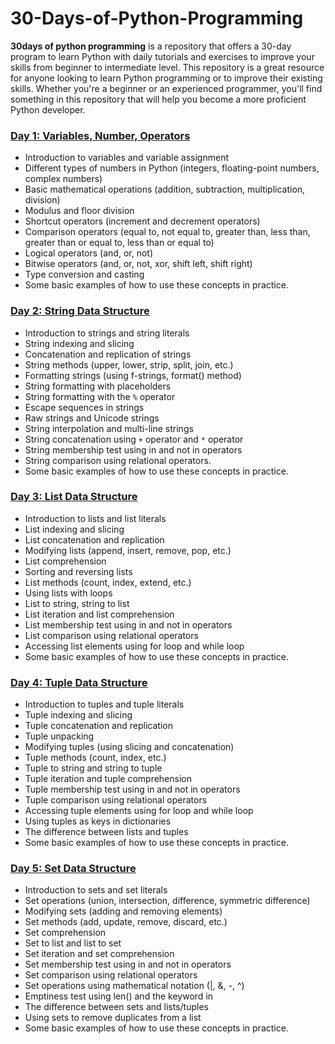 # 30-Days-of-Python-Programming

**30days of python programming** is a repository that offers a 30-day program to learn Python with daily tutorials and exercises to improve your skills from beginner to intermediate level. This repository is a great resource for anyone looking to learn Python programming or to improve their existing skills. Whether you're a beginner or an experienced programmer, you'll find something in this repository that will help you become a more proficient Python developer.


### [Day 1: Variables, Number, Operators](https://github.com/bsef19m521/30-Days-of-Python-Programming/tree/main/Day%201:%20Variables%2C%20Number%2C%20Operators)

- Introduction to variables and variable assignment
- Different types of numbers in Python (integers, floating-point numbers, complex numbers)
- Basic mathematical operations (addition, subtraction, multiplication, division)
- Modulus and floor division
- Shortcut operators (increment and decrement operators)
- Comparison operators (equal to, not equal to, greater than, less than, greater than or equal to, less than or equal to)
- Logical operators (and, or, not)
- Bitwise operators (and, or, not, xor, shift left, shift right)
- Type conversion and casting
- Some basic examples of how to use these concepts in practice.


### [Day 2: String Data Structure](https://github.com/bsef19m521/30-Days-of-Python-Programming/tree/main/Day%202:%20String%20Data-Structure)

- Introduction to strings and string literals
- String indexing and slicing
- Concatenation and replication of strings
- String methods (upper, lower, strip, split, join, etc.)
- Formatting strings (using f-strings, format() method)
- String formatting with placeholders
- String formatting with the `%` operator
- Escape sequences in strings
- Raw strings and Unicode strings
- String interpolation and multi-line strings
- String concatenation using `+` operator and `*` operator
- String membership test using in and not in operators
- String comparison using relational operators.
- Some basic examples of how to use these concepts in practice.


### [Day 3: List Data Structure](https://github.com/bsef19m521/30-Days-of-Python-Programming/tree/main/Day%203:%20List%20Data-Structure)

- Introduction to lists and list literals
- List indexing and slicing
- List concatenation and replication
- Modifying lists (append, insert, remove, pop, etc.)
- List comprehension
- Sorting and reversing lists
- List methods (count, index, extend, etc.)
- Using lists with loops
- List to string, string to list
- List iteration and list comprehension
- List membership test using in and not in operators
- List comparison using relational operators
- Accessing list elements using for loop and while loop
- Some basic examples of how to use these concepts in practice.

### [Day 4: Tuple Data Structure](https://github.com/bsef19m521/30-Days-of-Python-Programming/tree/main/Day%204:%20Tuple%20Data-Structure)

- Introduction to tuples and tuple literals
- Tuple indexing and slicing
- Tuple concatenation and replication
- Tuple unpacking
- Modifying tuples (using slicing and concatenation)
- Tuple methods (count, index, etc.)
- Tuple to string and string to tuple
- Tuple iteration and tuple comprehension
- Tuple membership test using in and not in operators
- Tuple comparison using relational operators
- Accessing tuple elements using for loop and while loop
- Using tuples as keys in dictionaries
- The difference between lists and tuples
- Some basic examples of how to use these concepts in practice.

### [Day 5: Set Data Structure](https://github.com/bsef19m521/30-Days-of-Python-Programming/tree/main/Day%205:%20Set%20Data-Structure)

- Introduction to sets and set literals
- Set operations (union, intersection, difference, symmetric difference)
- Modifying sets (adding and removing elements)
- Set methods (add, update, remove, discard, etc.)
- Set comprehension
- Set to list and list to set
- Set iteration and set comprehension
- Set membership test using in and not in operators
- Set comparison using relational operators
- Set operations using mathematical notation (|, &, -, ^)
- Emptiness test using len() and the keyword in
- The difference between sets and lists/tuples
- Using sets to remove duplicates from a list
- Some basic examples of how to use these concepts in practice.